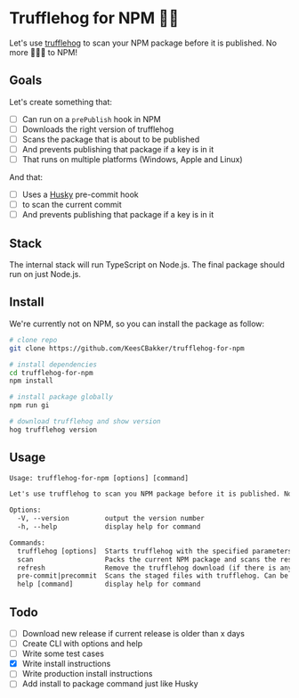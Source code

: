 # Trufflehog for NPM 🔑🐷

Let's use <a href="https://github.com/trufflesecurity/trufflehog">trufflehog</a> to scan your NPM package before it is published. No more 🔑🔑🔑 to NPM!

## Goals

Let's create something that:

- [ ] Can run on a `prePublish` hook in NPM
- [ ] Downloads the right version of trufflehog
- [ ] Scans the package that is about to be published
- [ ] And prevents publishing that package if a key is in it
- [ ] That runs on multiple platforms (Windows, Apple and Linux)

And that:

- [ ] Uses a <a href="https://www.npmjs.com/package/husky">Husky</a> pre-commit hook
- [ ] to scan the current commit
- [ ] And prevents publishing that package if a key is in it

## Stack

The internal stack will run TypeScript on Node.js. The final package should run on just Node.js.

## Install

We're currently not on NPM, so you can install the package as follow:

```sh
# clone repo
git clone https://github.com/KeesCBakker/trufflehog-for-npm

# install dependencies
cd trufflehog-for-npm
npm install

# install package globally
npm run gi

# download trufflehog and show version
hog trufflehog version

```

## Usage

```txt
Usage: trufflehog-for-npm [options] [command]

Let's use trufflehog to scan you NPM package before it is published. No more 🔑🔑🔑 to NPM!

Options:
  -V, --version         output the version number
  -h, --help            display help for command

Commands:
  trufflehog [options]  Starts trufflehog with the specified parameters. If trufflehog is not in your path, it will be downloaded.
  scan                  Packs the current NPM package and scans the result with trufflehog.
  refresh               Remove the trufflehog download (if there is any) and downloads the latest version.
  pre-commit|precommit  Scans the staged files with trufflehog. Can be used in a pre-commit hook.
  help [command]        display help for command
```

## Todo

- [ ] Download new release if current release is older than x days
- [ ] Create CLI with options and help
- [ ] Write some test cases
- [x] Write install instructions
- [ ] Write production install instructions
- [ ] Add install to package command just like Husky
